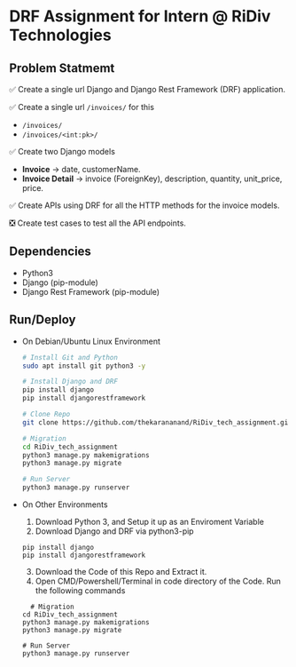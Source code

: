 # DRF Assignment for Intern @ RiDiv Technologies

## Problem Statmemt

✅ Create a single url Django and Django Rest Framework (DRF) application.

✅ Create a single url  `/invoices/` for this

- `/invoices/`
- `/invoices/<int:pk>/`

✅ Create two Django models

- **Invoice** -> date, customerName.
- **Invoice Detail** -> invoice (ForeignKey), description, quantity, unit_price, price.

✅ Create APIs using DRF for all the HTTP methods for the invoice models. 

❎ Create test cases to test all the API endpoints. 

## Dependencies

- Python3
- Django (pip-module)
- Django Rest Framework (pip-module)

## Run/Deploy

- On Debian/Ubuntu Linux Environment
  ``` bash
  # Install Git and Python
  sudo apt install git python3 -y

  # Install Django and DRF
  pip install django
  pip install djangorestframework

  # Clone Repo
  git clone https://github.com/thekarananand/RiDiv_tech_assignment.git

  # Migration
  cd RiDiv_tech_assignment
  python3 manage.py makemigrations
  python3 manage.py migrate

  # Run Server
  python3 manage.py runserver
  ```

- On Other Environments
  1. Download Python 3, and Setup it up as an Enviroment Variable
  2. Download Django and DRF via python3-pip
    ```
    pip install django
    pip install djangorestframework
    ```
  3. Download the Code of this Repo and Extract it.
  4. Open CMD/Powershell/Terminal in code directory of the Code. Run the following commands
    ```
      # Migration
    cd RiDiv_tech_assignment
    python3 manage.py makemigrations
    python3 manage.py migrate
  
    # Run Server
    python3 manage.py runserver
    ```

